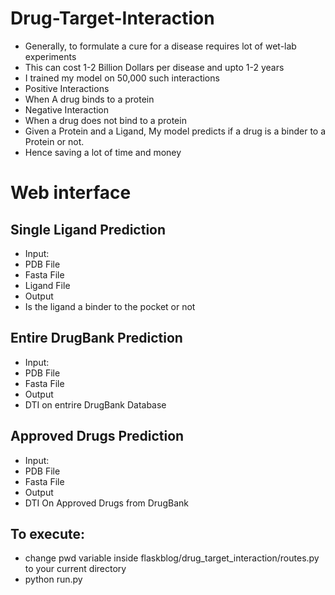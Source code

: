 # Drug-Target-Interaction
- Generally, to formulate a cure for a disease requires lot of wet-lab experiments
- This can cost 1-2 Billion Dollars per disease and upto 1-2 years
- I trained my model on 50,000 such interactions
 - Positive Interactions
  - When A drug binds to a protein
 - Negative Interaction
  - When a drug does not bind to a protein
- Given a Protein and a Ligand, My model predicts if a drug is a binder to a Protein or not.
- Hence saving a lot of time and money

# Web interface
## Single Ligand Prediction
- Input:
 - PDB File
 - Fasta File
 - Ligand File
- Output
 - Is the ligand a binder to the pocket or not

## Entire DrugBank Prediction
- Input:
 - PDB File
 - Fasta File
- Output
- DTI on entrire DrugBank Database

## Approved Drugs Prediction
- Input:
 - PDB File
 - Fasta File
- Output
 - DTI On Approved Drugs from DrugBank

## To execute:
- change pwd variable inside flaskblog/drug_target_interaction/routes.py to your current directory
- python run.py
